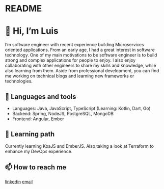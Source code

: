 # README

# 👋 Hi, I’m Luis

I’m software engineer with recent experience building Microservices oriented applications. From an early age, I had a great interest in software technology. One of my main motivations to be software engineer is to build strong and complex applications for people to enjoy. I also enjoy collaborating with other engineers to share my skills and knowledge, while also learning from them. Aside from professional development, you can find me working on technical blogs and learning new frameworks or technologies. 


## 🧰 Languages and tools

- Languages: Java, JavaScript, TypeScript (Learning: Kotlin, Dart, Go)
- Backend: Spring, NodeJS, PostgreSQL, MongoDB
- Frontend: Angular, Ember

## 🌱 Learning path

Currently learning KoaJS and EmberJS. Also taking a look at Terraform to enhance my DevOps experience. 

## 📫 How to reach me

[linkedin](https://www.linkedin.com/in/luis-miranda-43512715a/) [email](mailto:luismir1513@gmail.com)
